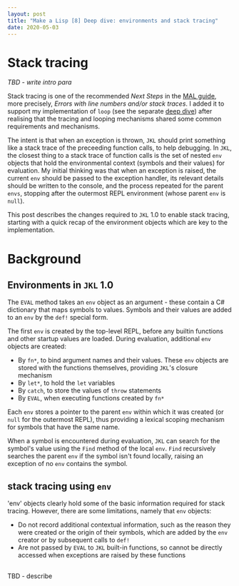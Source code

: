 ```yaml
---
layout: post
title: "Make a Lisp [8] Deep dive: environments and stack tracing"
date: 2020-05-03
---
```


# Stack tracing

*TBD - write intro para*

Stack tracing is one of the recommended *Next Steps* in the [MAL guide](https://github.com/kanaka/mal/blob/master/process/guide.md), more precisely, *Errors with line numbers and/or stack traces*. I added it to support my implementation of `loop` (see the separate [deep dive](https://www.non-kinetic-effects.co.uk/blog/2020/04/18/looping-deep-dive)) after realising that the tracing and looping mechanisms shared some common requirements and mechanisms. 

The intent is that when an exception is thrown, `JKL` should print something like a stack trace of the preceeding function calls, to help debugging. In `JKL`, the closest thing to a stack trace of function calls is the set of nested `env` objects that hold the environmental context (symbols and their values) for evaluation. My initial thinking was that when an exception is raised, the current `env` should be passed to the exception handler, its relevant details should be written to the console, and the process repeated for the parent `envs`, stopping after the outermost REPL environment (whose parent `env` is `null`).

This post describes the changes required to `JKL` 1.0 to enable stack tracing, starting with a quick recap of the environment objects which are key to the implementation.

# Background

## Environments in `JKL` 1.0

The `EVAL` method takes an `env` object as an argument - these contain a C# dictionary that maps symbols to values. Symbols and their values are added to an `env` by the `def!` special form.  

The first `env` is created by the top-level REPL, before any builtin functions and other startup values are loaded. During evaluation, additional `env` objects are created:
* By `fn*`, to bind argument names and their values. These `env` objects are stored with the functions themselves, providing `JKL`'s closure mechanism
* By `let*`, to hold the `let` variables
* By `catch`, to store the values of `throw` statements
* By `EVAL`, when executing functions created by `fn*`

Each `env` stores a pointer to the parent `env` within which it was created (or `null` for the outermost REPL), thus providing a lexical scoping mechanism for symbols that have the same name.

When a symbol is encountered during evaluation, `JKL` can search for the symbol's value using the `Find` method of the local `env`. `Find` recursively searches the parent `env` if the symbol isn't found locally, raising an exception of no `env` contains the symbol.

## stack tracing using `env`

'env' objects clearly hold some of the basic information required for stack tracing. However, there are some limitations, namely that `env` objects:
* Do not record additional contextual information, such as the reason they were created or the origin of their symbols, which are added by the `env` creator or by subsequent calls to `def!`
* Are not passed by `EVAL` to `JKL` built-in functions, so cannot be directly accessed when exceptions are raised by these functions

##

TBD - describe

